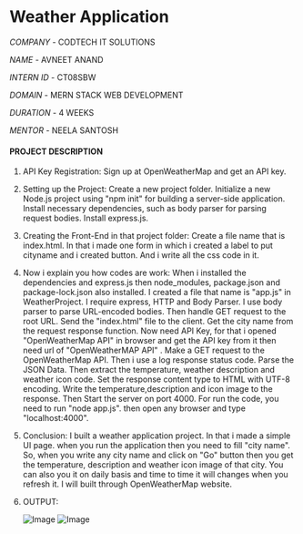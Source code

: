 # Weather Application

*COMPANY* - CODTECH IT SOLUTIONS

*NAME* - AVNEET ANAND

*INTERN ID* - CT08SBW

*DOMAIN* - MERN STACK WEB DEVELOPMENT

*DURATION* - 4 WEEKS

*MENTOR* - NEELA SANTOSH


#### PROJECT DESCRIPTION #######

1. API Key Registration:
    Sign up at OpenWeatherMap and get an API key.
   
2. Setting up the Project:
   Create a new project folder.
   Initialize a new Node.js project using "npm init" for building a server-side application.
   Install necessary dependencies, such as body parser for parsing request bodies.
   Install express.js. 

3. Creating the Front-End in that project folder:
   Create a file name that is index.html. In that i made one form in which i created a label to put cityname and i created button. And i write all the css code in it.

4. Now i explain you how codes are work:
   When i installed the dependencies and express.js then node_modules, package.json and package-lock.json also installed. 
   I created a file that name is "app.js" in WeatherProject.
   I require express, HTTP and Body Parser.
   I use body parser to parse URL-encoded bodies.
   Then handle GET request to the root URL.
   Send the "index.html" file to the client.
   Get the city name from the request response function.
   Now need API Key, for that i opened "OpenWeatherMap API" in browser and get the API key from it then need url of "OpenWeatherMAP API" .
   Make a GET request to the OpenWeatherMap API.
   Then i use a log response status code.
   Parse the JSON Data.
   Then extract the temperature, weather description and weather icon code.
   Set the response content type to HTML with UTF-8 encoding.
   Write the temperature,description and icon image to the response.
   Then Start the server on port 4000.
   For run the code, you need to run "node app.js".
   then open any browser and type "localhost:4000".
   
6. Conclusion:
   I built a weather application project. In that i made a simple UI page. when you run the application then you need to fill "city name". So, when you write any city 
   name and click on "Go" button then you get the temperature, description and weather icon image of that city. You can also you it on daily basis and time to time it 
   will changes when you refresh it. I will built through OpenWeatherMap website.

7. OUTPUT:
   
   ![Image](https://github.com/user-attachments/assets/960d83d9-98a7-4891-9eb5-846eac8701cd)
![Image](https://github.com/user-attachments/assets/5ebf0031-3bca-4a7c-8709-fb89c5b0d314)
   
   
   
   
   
   
   
   
   

   


